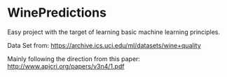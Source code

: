 # WinePredictions

Easy project with the target of learning basic machine learning principles.

Data Set from: https://archive.ics.uci.edu/ml/datasets/wine+quality

Mainly following the direction from this paper: http://www.apjcri.org/papers/v3n4/1.pdf

